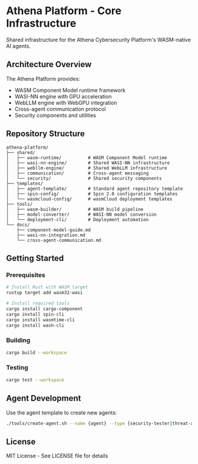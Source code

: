 # Athena Platform - Core Infrastructure

Shared infrastructure for the Athena Cybersecurity Platform's WASM-native AI agents.

## Architecture Overview

The Athena Platform provides:
- WASM Component Model runtime framework
- WASI-NN engine with GPU acceleration
- WebLLM engine with WebGPU integration  
- Cross-agent communication protocol
- Security components and utilities

## Repository Structure

```
athena-platform/
├── shared/
│   ├── wasm-runtime/          # WASM Component Model runtime
│   ├── wasi-nn-engine/        # Shared WASI-NN infrastructure
│   ├── webllm-engine/         # Shared WebLLM infrastructure
│   ├── communication/         # Cross-agent messaging
│   └── security/              # Shared security components
├── templates/
│   ├── agent-template/        # Standard agent repository template
│   ├── spin-config/           # Spin 2.0 configuration templates
│   └── wasmcloud-config/      # wasmCloud deployment templates
├── tools/
│   ├── wasm-builder/          # WASM build pipeline
│   ├── model-converter/       # WASI-NN model conversion
│   └── deployment-cli/        # Deployment automation
└── docs/
    ├── component-model-guide.md
    ├── wasi-nn-integration.md
    └── cross-agent-communication.md
```

## Getting Started

### Prerequisites

```bash
# Install Rust with WASM target
rustup target add wasm32-wasi

# Install required tools
cargo install cargo-component
cargo install spin-cli
cargo install wasmtime-cli
cargo install wash-cli
```

### Building

```bash
cargo build --workspace
```

### Testing

```bash
cargo test --workspace
```

## Agent Development

Use the agent template to create new agents:

```bash
./tools/create-agent.sh --name {agent} --type {security-tester|threat-analyst|etc}
```

## License

MIT License - See LICENSE file for details